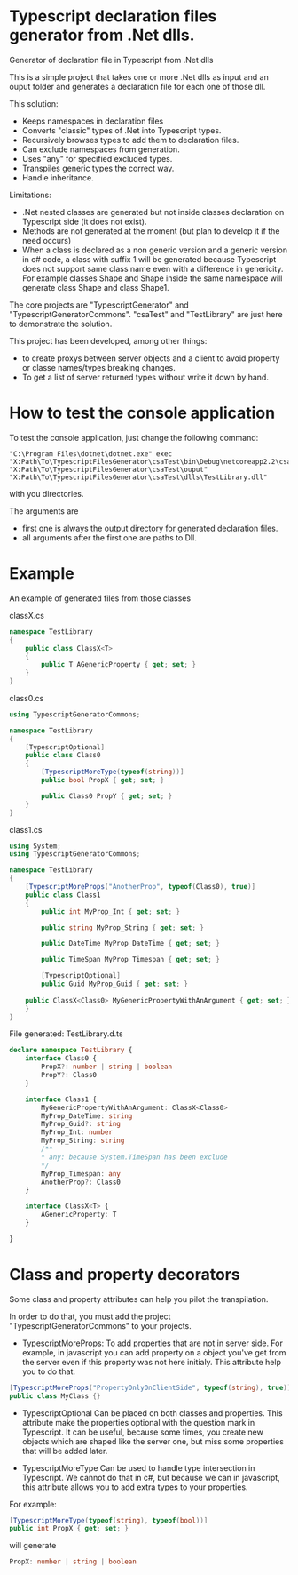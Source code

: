 # Typescript declaration files generator from .Net dlls.
Generator of declaration file in Typescript from .Net dlls 

This is a simple project that takes one or more .Net dlls as input and an ouput folder and generates a declaration file for each one of those dll.

This solution:
* Keeps namespaces in declaration files
* Converts "classic" types of .Net into Typescript types.
* Recursively browses types to add them to declaration files.
* Can exclude namespaces from generation.
* Uses "any" for specified excluded types.
* Transpiles generic types the correct way.
* Handle inheritance.

Limitations:
* .Net nested classes are generated but not inside classes declaration on Typescript side (it does not exist).
* Methods are not generated at the moment (but plan to develop it if the need occurs)
* When a class is declared as a non generic version and a generic version in c# code, a class with suffix 1 will be generated because Typescript does not support same class name even with a difference in genericity. For example classes Shape and Shape<T> inside the same namespace will generate class Shape and class Shape1<T>.

The core projects are "TypescriptGenerator" and "TypescriptGeneratorCommons". "csaTest" and "TestLibrary" are just here to demonstrate the solution.

This project has been developed, among other things:
* to create proxys between server objects and a client to avoid property or classe names/types breaking changes.
* To get a list of server returned types without write it down by hand.

# How to test the console application
To test the console application, just change the following command:
```
"C:\Program Files\dotnet\dotnet.exe" exec "X:Path\To\TypescriptFilesGenerator\csaTest\bin\Debug\netcoreapp2.2\csaTest.dll" "X:Path\To\TypescriptFilesGenerator\csaTest\ouput" "X:Path\To\TypescriptFilesGenerator\csaTest\dlls\TestLibrary.dll"
```
with you directories.

The arguments are 
* first one is always the output directory for generated declaration files.
* all arguments after the first one are paths to Dll.

# Example
An example of generated files from those classes

classX.cs
```C#
namespace TestLibrary
{
    public class ClassX<T>
    {
        public T AGenericProperty { get; set; }
    }
}
```

class0.cs
```C#
using TypescriptGeneratorCommons;

namespace TestLibrary
{
    [TypescriptOptional]
    public class Class0
    {
        [TypescriptMoreType(typeof(string))]
        public bool PropX { get; set; }

        public Class0 PropY { get; set; }
    }
}

```

class1.cs
```C#
using System;
using TypescriptGeneratorCommons;

namespace TestLibrary
{
    [TypescriptMoreProps("AnotherProp", typeof(Class0), true)]
    public class Class1
    {
        public int MyProp_Int { get; set; }

        public string MyProp_String { get; set; }

        public DateTime MyProp_DateTime { get; set; }

        public TimeSpan MyProp_Timespan { get; set; }

        [TypescriptOptional]
        public Guid MyProp_Guid { get; set; }
	
	public ClassX<Class0> MyGenericPropertyWithAnArgument { get; set; }
    }
}
```

File generated: TestLibrary.d.ts
```Typescript
declare namespace TestLibrary {
	interface Class0 {
		PropX?: number | string | boolean
		PropY?: Class0
	}

	interface Class1 {
		MyGenericPropertyWithAnArgument: ClassX<Class0>
		MyProp_DateTime: string
		MyProp_Guid?: string
		MyProp_Int: number
		MyProp_String: string
		/**
		* any: because System.TimeSpan has been exclude
		*/
		MyProp_Timespan: any
		AnotherProp?: Class0
	}

	interface ClassX<T> {
		AGenericProperty: T
	}

}


```

# Class and property decorators

Some class and property attributes can help you pilot the transpilation.

In order to do that, you must add the project "TypescriptGeneratorCommons" to your projects.

* TypescriptMoreProps:
To add properties that are not in server side. For example, in javascript you can add property on a object you've get from the server even if this property was not here initialy. This attribute help you to do that.

```C#
[TypescriptMoreProps("PropertyOnlyOnClientSide", typeof(string), true)]
public class MyClass {}
```

* TypescriptOptional
Can be placed on both classes and properties. This attribute make the properties optional with the question mark in Typescript. It can be useful, because some times, you create new objects which are shaped like the server one, but miss some properties that will be added later.

* TypescriptMoreType
Can be used to handle type intersection in Typescript. We cannot do that in c#, but because we can in javascript, this attribute allows you to add extra types to your properties.

For example:
```C#
[TypescriptMoreType(typeof(string), typeof(bool))]
public int PropX { get; set; }
```
will generate
```Typescript
PropX: number | string | boolean
```




